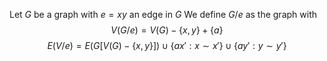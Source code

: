 Let $G$ be a graph with $e=xy$ an edge in $G$
We define $G /e$ as the graph with 
$$
V(G /e) = V(G) - \{ x,y \} + \{ a \}
$$
$$
E(V /e) = E(G[V(G) - \{ x,y \}]) \cup \{ ax' : x \sim x'\} \cup \{ ay' : y \sim y' \}
$$
